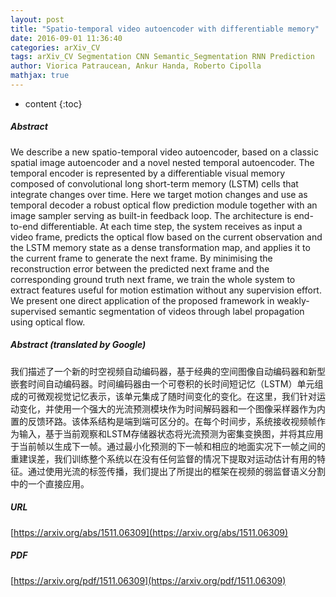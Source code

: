 ```yaml
---
layout: post
title: "Spatio-temporal video autoencoder with differentiable memory"
date: 2016-09-01 11:36:40
categories: arXiv_CV
tags: arXiv_CV Segmentation CNN Semantic_Segmentation RNN Prediction
author: Viorica Patraucean, Ankur Handa, Roberto Cipolla
mathjax: true
---
```


* content
{:toc}

##### Abstract
We describe a new spatio-temporal video autoencoder, based on a classic spatial image autoencoder and a novel nested temporal autoencoder. The temporal encoder is represented by a differentiable visual memory composed of convolutional long short-term memory (LSTM) cells that integrate changes over time. Here we target motion changes and use as temporal decoder a robust optical flow prediction module together with an image sampler serving as built-in feedback loop. The architecture is end-to-end differentiable. At each time step, the system receives as input a video frame, predicts the optical flow based on the current observation and the LSTM memory state as a dense transformation map, and applies it to the current frame to generate the next frame. By minimising the reconstruction error between the predicted next frame and the corresponding ground truth next frame, we train the whole system to extract features useful for motion estimation without any supervision effort. We present one direct application of the proposed framework in weakly-supervised semantic segmentation of videos through label propagation using optical flow.

##### Abstract (translated by Google)
我们描述了一个新的时空视频自动编码器，基于经典的空间图像自动编码器和新型嵌套时间自动编码器。时间编码器由一个可卷积的长时间短记忆（LSTM）单元组成的可微观视觉记忆表示，该单元集成了随时间变化的变化。在这里，我们针对运动变化，并使用一个强大的光流预测模块作为时间解码器和一个图像采样器作为内置的反馈环路。该体系结构是端到端可区分的。在每个时间步，系统接收视频帧作为输入，基于当前观察和LSTM存储器状态将光流预测为密集变换图，并将其应用于当前帧以生成下一帧。通过最小化预测的下一帧和相应的地面实况下一帧之间的重建误差，我们训练整个系统以在没有任何监督的情况下提取对运动估计有用的特征。通过使用光流的标签传播，我们提出了所提出的框架在视频的弱监督语义分割中的一个直接应用。

##### URL
[https://arxiv.org/abs/1511.06309](https://arxiv.org/abs/1511.06309)

##### PDF
[https://arxiv.org/pdf/1511.06309](https://arxiv.org/pdf/1511.06309)

